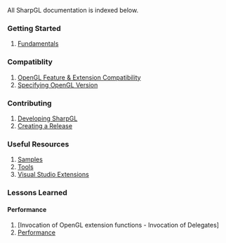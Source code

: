 All SharpGL documentation is indexed below.

### Getting Started ###

1. [Fundamentals](https://github.com/dwmkerr/sharpgl/wiki/Fundamentals)

### Compatiblity ###

1. [OpenGL Feature & Extension Compatibility](https://github.com/dwmkerr/sharpgl/wiki/OpenGL-Compatibility)
2. [Specifying OpenGL Version](https://github.com/dwmkerr/sharpgl/wiki/Specifying-OpenGL-Version)

### Contributing ###

1. [Developing SharpGL](https://github.com/dwmkerr/sharpgl/wiki/Developing-SharpGL)
2. [Creating a Release](https://github.com/dwmkerr/sharpgl/wiki/Creating-a-Release)

### Useful Resources ###

1. [Samples](https://github.com/dwmkerr/sharpgl/wiki/Samples)
2. [Tools](https://github.com/dwmkerr/sharpgl/wiki/Tools)
3. [Visual Studio Extensions](https://github.com/dwmkerr/sharpgl/wiki/Visual-Studio-Extensions)

### Lessons Learned ###

#### Performance ####

1. [Invocation of OpenGL extension functions - Invocation of Delegates]
1. [Performance](https://github.com/dwmkerr/sharpgl/wiki/Lessons-Learned:-Performance)
